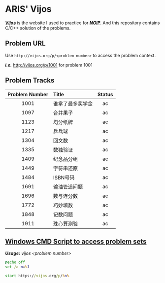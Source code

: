 # ARIS' Vijos
***[Vijos](vijos.org)*** is the website I used to practice for ***[NOIP](http://www.noi.cn/)***. And this repository contains C/C++ solution of the problems.

## Problem URL
Use `http://vijos.org/p/<problem number>` to access the problem context.  
  
***i.e.*** http://vijos.org/p/1001 for problem 1001

## Problem Tracks
| Problem Number | Title            | Status |
| :-:            | :-               | :-:    |
| 1001           | 谁拿了最多奖学金 | ac     |
| 1097           | 合并果子         | ac     |
| 1123           | 均分纸牌         | ac     |
| 1217           | 乒乓球           | ac     |
| 1304           | 回文数           | ac     |
| 1335           | 数独验证         | ac     |
| 1409           | 纪念品分组       | ac     |
| 1449           | 字符串还原       | ac     |
| 1484           | ISBN号码         | ac     |
| 1691           | 输油管道问题     | ac     |
| 1696           | 数与连分数       | ac     |
| 1772           | 巧妙填数         | ac     |
| 1848           | 记数问题         | ac     |
| 1911           | 珠心算测验       | ac     |

## [Windows CMD Script to access problem sets](https://github.com/garywei944/eva_bat/blob/master/bin/vijos.bat)
_**Usage:** vijos &lt;problem number&gt;_
```bat
@echo off
set /a n=%1

start https://vijos.org/p/%n%
```
